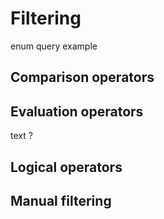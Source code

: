 # Filtering
enum query example

## Comparison operators

## Evaluation operators
text ?

## Logical operators

## Manual filtering
